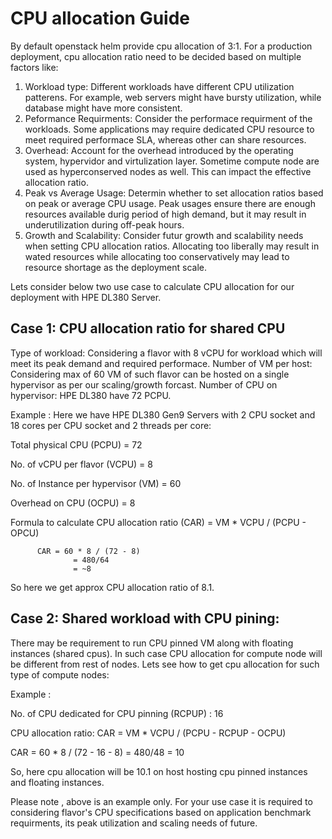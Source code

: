 # CPU allocation Guide

By default openstack helm provide cpu allocation of 3:1. For a production deployment, cpu allocation ratio need to be decided based on multiple factors like:

1. Workload type: Different workloads have different CPU utilization patterens. For example, web servers might have bursty utilization, while database might have more consistent.
2. Peformance Requirments: Consider the performace requirment of the workloads. Some applications may require dedicated CPU resource to meet required performace SLA, whereas other can share resources.
3. Overhead: Account for the overhead introduced by the operating system, hypervidor and virtulization layer. Sometime compute node are used as hyperconserved nodes as well. This can impact the effective allocation ratio.
4. Peak vs Average Usage: Determin whether to set allocation ratios based on peak or average CPU usage. Peak usages ensure there are enough resources available durig period of high demand, but it may result in underutilization during off-peak hours.
5. Growth and Scalability: Consider futur growth and scalability needs when setting CPU allocation ratios. Allocating too liberally may result in wated resources while allocating too conservatively may lead to resource shortage as the deployment scale.

Lets consider below two use case to calculate CPU allocation for our deployment with HPE DL380 Server.

## Case 1: CPU allocation ratio for shared CPU

Type of workload: Considering a flavor with 8 vCPU for workload which will meet its peak demand and required performace.
Number of VM per host: Considering max of 60 VM of such flavor can be hosted on a single hypervisor as per our scaling/growth forcast.
Number of CPU on hypervisor: HPE DL380 have 72 PCPU.

Example :
Here we have HPE DL380 Gen9 Servers with 2 CPU socket and 18 cores per CPU socket and 2 threads per core:

Total physical CPU (PCPU) = 72

No. of vCPU per flavor (VCPU)  = 8

No. of Instance per hypervisor (VM) = 60

Overhead on CPU (OCPU) = 8

Formula to calculate CPU allocation ratio (CAR) = VM * VCPU / (PCPU - OPCU)

          CAR = 60 * 8 / (72 - 8)
                  = 480/64
                  = ~8

So here we get approx CPU allocation ratio of 8.1.

## Case 2: Shared workload with CPU pining:

There may be requirement to run CPU pinned VM along with floating instances (shared cpus). In such case CPU allocation for  compute node will be different from rest of nodes. Lets see how to get cpu allocation for such type of compute nodes:

Example :

No. of CPU dedicated for CPU pinning (RCPUP) : 16

CPU allocation ratio:   CAR = VM * VCPU / (PCPU - RCPUP - OCPU)

CAR = 60 * 8 / (72 - 16 - 8)
    = 480/48
    = 10

So, here cpu allocation will be 10.1 on host hosting cpu pinned instances and floating instances.

Please note , above is  an example only. For your use case it is required to considering flavor's CPU specifications based on application benchmark requirments, its peak utilization and scaling needs of future.
